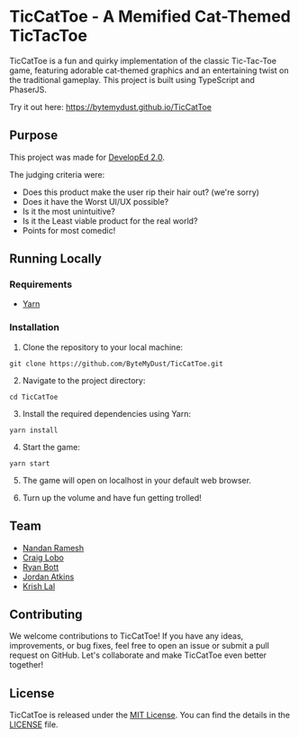 # TicCatToe - A Memified Cat-Themed TicTacToe

TicCatToe is a fun and quirky implementation of the classic Tic-Tac-Toe game, featuring adorable cat-themed graphics and an entertaining twist on the traditional gameplay. This project is built using TypeScript and PhaserJS.

Try it out here: https://bytemydust.github.io/TicCatToe

## Purpose

This project was made for [DevelopEd 2.0](https://www.eventbrite.com/e/developed-20-tickets-686287082137?aff=ebdssbdestsearch).

The judging criteria were:
- Does this product make the user rip their hair out? (we're sorry)
- Does it have the Worst UI/UX possible?
- Is it the most unintuitive?
- Is it the Least viable product for the real world?
- Points for most comedic!

## Running Locally

### Requirements

- [Yarn](https://yarnpkg.com/)

### Installation

1. Clone the repository to your local machine:
```
git clone https://github.com/ByteMyDust/TicCatToe.git
```

2. Navigate to the project directory:
```
cd TicCatToe
```

3. Install the required dependencies using Yarn:
```
yarn install
```

4. Start the game:
```
yarn start
```
5. The game will open on localhost in your default web browser.

6. Turn up the volume and have fun getting trolled!

## Team

- [Nandan Ramesh](https://github.com/Nandan-18)
- [Craig Lobo](https://github.com/craiglobo1)
- [Ryan Bott](https://github.com/bottbott)
- [Jordan Atkins](https://github.com/Jordzira)
- [Krish Lal](https://github.com/KrishLal)

## Contributing

We welcome contributions to TicCatToe! If you have any ideas, improvements, or bug fixes, feel free to open an issue or submit a pull request on GitHub. Let's collaborate and make TicCatToe even better together!

## License

TicCatToe is released under the [MIT License](https://opensource.org/licenses/MIT). You can find the details in the [LICENSE](LICENSE) file.